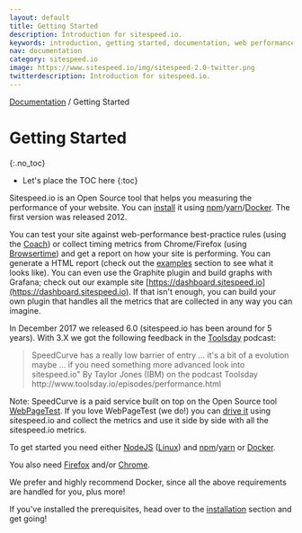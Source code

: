 ```yaml
---
layout: default
title: Getting Started
description: Introduction for sitespeed.io.
keywords: introduction, getting started, documentation, web performance, sitespeed.io
nav: documentation
category: sitespeed.io
image: https://www.sitespeed.io/img/sitespeed-2.0-twitter.png
twitterdescription: Introduction for sitespeed.io.
---
```

[Documentation](/documentation/sitespeed.io/) / Getting Started

# Getting Started
{:.no_toc}

* Let's place the TOC here
{:toc}

Sitespeed.io is an Open Source tool that helps you measuring the performance of your website. You can [install](../installation/) it using [npm](https://www.npmjs.org/)/[yarn](https://yarnpkg.com/)/[Docker](https://www.docker.com/). The first version was released 2012.

You can test your site against web-performance best-practice rules (using the [Coach]({{site.baseurl}}/documentation/coach/)) or collect timing metrics from Chrome/Firefox (using [Browsertime]({{site.baseurl}}/documentation/browsertime/)) and get a report on how your site is performing. You can generate a HTML report (check out the [examples](/examples/) section to see what it looks like). You can even use the Graphite plugin and build graphs with Grafana; check out our example site [https://dashboard.sitespeed.io](https://dashboard.sitespeed.io). If that isn't enough, you can build your own plugin that handles all the metrics that are collected in any way you can imagine.

In December 2017 we released 6.0 (sitespeed.io has been around for 5 years).  With 3.X we got the following feedback in the [Toolsday](http://www.toolsday.io/) podcast:

<blockquote cite="http://www.toolsday.io/episodes/performance.html">
SpeedCurve has a really low barrier of entry ... it's a bit of a evolution maybe ... if you need something more advanced look into sitespeed.io"
 <span>By Taylor Jones (IBM) on the podcast Toolsday http://www.toolsday.io/episodes/performance.html</span>
</blockquote>

Note: SpeedCurve is a paid service built on top on the Open Source tool  [WebPageTest](http://www.webpagetest.org/). If you love WebPageTest (we do!) you can [drive it](../webpagetest/) using sitespeed.io and collect the metrics and use it side by side with all the sitespeed.io metrics.

To get started you need either [NodeJS](https://nodejs.org/en/download/) ([Linux](https://github.com/creationix/nvm)) and  [npm](https://github.com/npm/npm)/[yarn](https://yarnpkg.com/) or [Docker](https://docs.docker.com/engine/installation/).

You also need [Firefox](https://www.mozilla.org/en-US/firefox/new/) and/or [Chrome](https://www.google.com/chrome/).

We prefer and highly recommend Docker, since all the above requirements are handled for you, plus more!

If you've installed the prerequisites, head over to the [installation](../installation/) section and get going!
